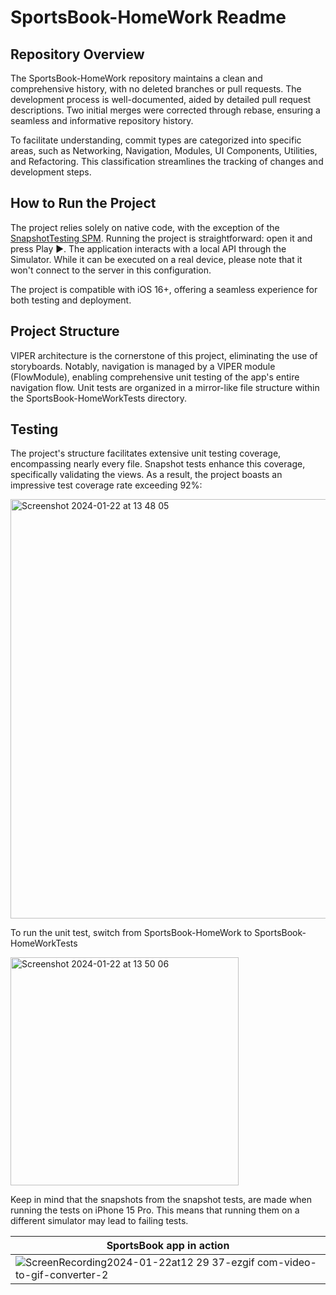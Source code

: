# SportsBook-HomeWork Readme

## Repository Overview

The SportsBook-HomeWork repository maintains a clean and comprehensive history, with no deleted branches or pull requests. The development process is well-documented, aided by detailed pull request descriptions. Two initial merges were corrected through rebase, ensuring a seamless and informative repository history.

To facilitate understanding, commit types are categorized into specific areas, such as Networking, Navigation, Modules, UI Components, Utilities, and Refactoring. This classification streamlines the tracking of changes and development steps.

## How to Run the Project

The project relies solely on native code, with the exception of the [SnapshotTesting SPM](https://github.com/pointfreeco/swift-snapshot-testing). Running the project is straightforward: open it and press Play ▶️. The application interacts with a local API through the Simulator. While it can be executed on a real device, please note that it won't connect to the server in this configuration.

The project is compatible with iOS 16+, offering a seamless experience for both testing and deployment.

## Project Structure

VIPER architecture is the cornerstone of this project, eliminating the use of storyboards. Notably, navigation is managed by a VIPER module (FlowModule), enabling comprehensive unit testing of the app's entire navigation flow. Unit tests are organized in a mirror-like file structure within the SportsBook-HomeWorkTests directory.

## Testing

The project's structure facilitates extensive unit testing coverage, encompassing nearly every file. Snapshot tests enhance this coverage, specifically validating the views. As a result, the project boasts an impressive test coverage rate exceeding 92%:

<img width="671" alt="Screenshot 2024-01-22 at 13 48 05" src="https://github.com/XRadevFRT/SportsBook-HomeWork/assets/25984871/82bde3d1-2e80-4278-aaa7-093e09e3ac93">

To run the unit test, switch from SportsBook-HomeWork to SportsBook-HomeWorkTests

<img width="365" alt="Screenshot 2024-01-22 at 13 50 06" src="https://github.com/XRadevFRT/SportsBook-HomeWork/assets/25984871/496ef32d-7b6a-4bf8-89c4-03d472abace7">

Keep in mind that the snapshots from the snapshot tests, are made when running the tests on iPhone 15 Pro. This means that running them on a different simulator may lead to failing tests.

|    **SportsBook app in action**    | 
| --------------------|
|![ScreenRecording2024-01-22at12 29 37-ezgif com-video-to-gif-converter-2](https://github.com/XRadevFRT/SportsBook-HomeWork/assets/25984871/c535e58f-0d8c-4efe-ae24-29b05f8471c3)|
